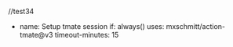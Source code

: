 //test34

- name: Setup tmate session
  if: always()
  uses: mxschmitt/action-tmate@v3
  timeout-minutes: 15
